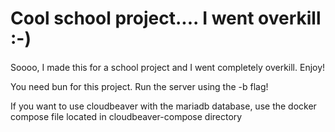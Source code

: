 # Cool school project.... I went overkill :-)
Soooo, I made this for a school project and I went completely overkill. Enjoy!

You need bun for this project. Run the server using the -b flag!

If you want to use cloudbeaver with the mariadb database, use the docker compose file located in cloudbeaver-compose directory